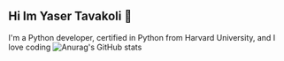 ## Hi Im Yaser Tavakoli 👋
I'm a Python developer, certified in Python from Harvard University, and I love coding
![Anurag's GitHub stats](https://github-readme-stats.vercel.app/api?username=yaser25&show_icons=true&theme=radical)

<!--
**yaser25/yaser25** is a ✨ _special_ ✨ repository because its `README.md` (this file) appears on your GitHub profile.

Here are some ideas to get you started:

- 🔭 I’m currently working on ...
- 🌱 I’m currently learning python...
- 👯 I’m looking to collaborate on ...
- 🤔 I’m looking for help with ...
- 💬 Ask me about ...
- 📫 How to reach me:yasertavakoli9@gmail.com ...
- 😄 Pronouns: ...
- ⚡ Fun fact: ...
-->
